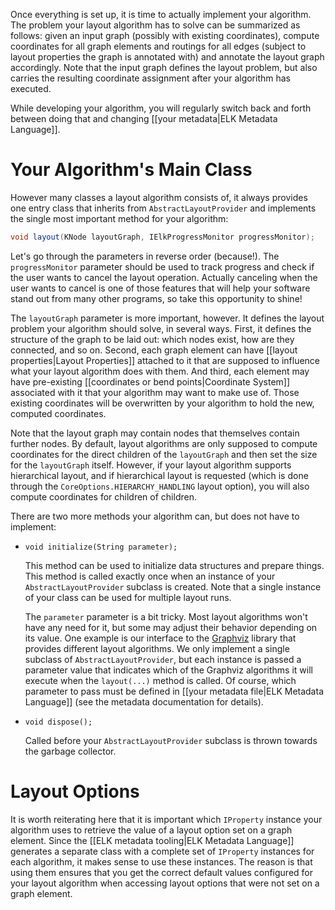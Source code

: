Once everything is set up, it is time to actually implement your algorithm. The problem your layout algorithm has to solve can be summarized as follows: given an input graph (possibly with existing coordinates), compute coordinates for all graph elements and routings for all edges (subject to layout properties the graph is annotated with) and annotate the layout graph accordingly. Note that the input graph defines the layout problem, but also carries the resulting coordinate assignment after your algorithm has executed.

While developing your algorithm, you will regularly switch back and forth between doing that and changing [[your metadata|ELK Metadata Language]].


# Your Algorithm's Main Class

However many classes a layout algorithm consists of, it always provides one entry class that inherits from `AbstractLayoutProvider` and implements the single most important method for your algorithm:

```java
void layout(KNode layoutGraph, IElkProgressMonitor progressMonitor);
```

Let's go through the parameters in reverse order (because!). The `progressMonitor` parameter should be used to track progress and check if the user wants to cancel the layout operation. Actually canceling when the user wants to cancel is one of those features that will help your software stand out from many other programs, so take this opportunity to shine!

The `layoutGraph` parameter is more important, however. It defines the layout problem your algorithm should solve, in several ways. First, it defines the structure of the graph to be laid out: which nodes exist, how are they connected, and so on. Second, each graph element can have [[layout properties|Layout Properties]] attached to it that are supposed to influence what your layout algorithm does with them. And third, each element may have pre-existing [[coordinates or bend points|Coordinate System]] associated with it that your algorithm may want to make use of. Those existing coordinates will be overwritten by your algorithm to hold the new, computed coordinates.

Note that the layout graph may contain nodes that themselves contain further nodes. By default, layout algorithms are only supposed to compute coordinates for the direct children of the `layoutGraph` and then set the size for the `layoutGraph` itself. However, if your layout algorithm supports hierarchical layout, and if hierarchical layout is requested (which is done through the `CoreOptions.HIERARCHY_HANDLING` layout option), you will also compute coordinates for children of children.

There are two more methods your algorithm can, but does not have to implement:

* `void initialize(String parameter);`

    This method can be used to initialize data structures and prepare things. This method is called exactly once when an instance of your `AbstractLayoutProvider` subclass is created. Note that a single instance of your class can be used for multiple layout runs.

    The `parameter` parameter is a bit tricky. Most layout algorithms won't have any need for it, but some may adjust their behavior depending on its value. One example is our interface to the [Graphviz](http://www.graphviz.org/) library that provides different layout algorithms. We only implement a single subclass of `AbstractLayoutProvider`, but each instance is passed a parameter value that indicates which of the Graphviz algorithms it will execute when the `layout(...)` method is called. Of course, which parameter to pass must be defined in [[your metadata file|ELK Metadata Language]] (see the metadata documentation for details).

* `void dispose();`

    Called before your `AbstractLayoutProvider` subclass is thrown towards the garbage collector.


# Layout Options

It is worth reiterating here that it is important which `IProperty` instance your algorithm uses to retrieve the value of a layout option set on a graph element. Since the [[ELK metadata tooling|ELK Metadata Language]] generates a separate class with a complete set of `IProperty` instances for each algorithm, it makes sense to use these instances. The reason is that using them ensures that you get the correct default values configured for your layout algorithm when accessing layout options that were not set on a graph element.